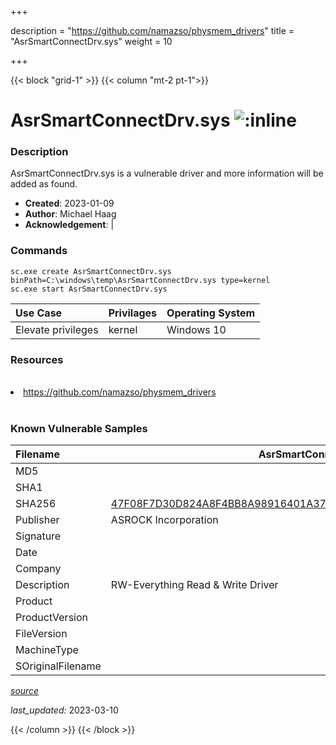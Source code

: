 +++

description = "https://github.com/namazso/physmem_drivers"
title = "AsrSmartConnectDrv.sys"
weight = 10

+++


{{< block "grid-1" >}}
{{< column "mt-2 pt-1">}}


# AsrSmartConnectDrv.sys ![:inline](/images/twitter_verified.png) 


### Description

AsrSmartConnectDrv.sys is a vulnerable driver and more information will be added as found.

- **Created**: 2023-01-09
- **Author**: Michael Haag
- **Acknowledgement**:  | [](https://twitter.com/)

### Commands

```
sc.exe create AsrSmartConnectDrv.sys binPath=C:\windows\temp\AsrSmartConnectDrv.sys type=kernel
sc.exe start AsrSmartConnectDrv.sys
```

| Use Case | Privilages | Operating System | 
|:---- | ---- | ---- |
| Elevate privileges | kernel | Windows 10 |

### Resources
<br>
<li><a href=" https://github.com/namazso/physmem_drivers"> https://github.com/namazso/physmem_drivers</a></li>
<br>

### Known Vulnerable Samples

| Filename | AsrSmartConnectDrv.sys |
|:---- | ---- | 
| MD5 | <a href="https://www.virustotal.com/gui/file/"></a> |
| SHA1 | <a href="https://www.virustotal.com/gui/file/"></a> |
| SHA256 | <a href="https://www.virustotal.com/gui/file/47F08F7D30D824A8F4BB8A98916401A37C0FD8502DB308ABA91FE3112B892DCC">47F08F7D30D824A8F4BB8A98916401A37C0FD8502DB308ABA91FE3112B892DCC</a> |
| Publisher | ASROCK Incorporation |
| Signature |  |
| Date |  |
| Company |  |
| Description | RW-Everything Read &amp; Write Driver |
| Product |  |
| ProductVersion |  |
| FileVersion |  |
| MachineType |  |
| SOriginalFilename |  |



[*source*](https://github.com/magicsword-io/LOLDrivers/tree/main/yaml/asrsmartconnectdrv.sys.yml)

*last_updated:* 2023-03-10








{{< /column >}}
{{< /block >}}
